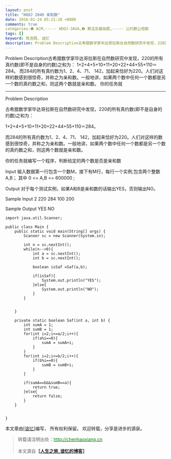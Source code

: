 ```yaml
---
layout: post
title: "HDOJ 2040 亲和数"
date: 2016-01-24 05:21:18 +0800
comments: true
categories:❶ ACM,----- HDOJ-JAVA,❺ 算法及基础题,----- 公约数公倍数
tags: []
keyword: 陈浩翔, 谙忆
description: Problem Description古希腊数学家毕达哥拉斯在自然数研究中发现，220的所有真约数(即不是自身的约数)之和为： 1+2+4+5+10+11+20+22+44+55+110＝284。 而284的所有真约数为1、2、4、71、 142，加起来恰好为220。人们对这样的数感到很惊奇，并称之为亲和数。一般地讲，如果两个数中任何一个数都是另一个数的真约数之和，则这两个数就是亲和数。 你的任务就 
---
```



Problem Description古希腊数学家毕达哥拉斯在自然数研究中发现，220的所有真约数(即不是自身的约数)之和为： 1+2+4+5+10+11+20+22+44+55+110＝284。 而284的所有真约数为1、2、4、71、 142，加起来恰好为220。人们对这样的数感到很惊奇，并称之为亲和数。一般地讲，如果两个数中任何一个数都是另一个数的真约数之和，则这两个数就是亲和数。 你的任务就
<!-- more -->
----------

Problem Description

古希腊数学家毕达哥拉斯在自然数研究中发现，220的所有真约数(即不是自身的约数)之和为： 

1+2+4+5+10+11+20+22+44+55+110＝284。 

而284的所有真约数为1、2、4、71、 142，加起来恰好为220。人们对这样的数感到很惊奇，并称之为亲和数。一般地讲，如果两个数中任何一个数都是另一个数的真约数之和，则这两个数就是亲和数。 

你的任务就编写一个程序，判断给定的两个数是否是亲和数
 

Input
输入数据第一行包含一个数M，接下有M行，每行一个实例,包含两个整数A,B； 其中 0 <= A,B <= 600000 ;
 

Output
对于每个测试实例，如果A和B是亲和数的话输出YES，否则输出NO。
 

Sample Input
2
220 284
100 200
 

Sample Output
YES
NO


```
import java.util.Scanner;

public class Main {
    public static void main(String[] args) {
        Scanner sc = new Scanner(System.in);
        
        int n = sc.nextInt();
        while(n-->0){
            int a = sc.nextInt();
            int b = sc.nextInt();
            
            boolean isSaf =Saf(a,b);
            
            if(isSaf){
                System.out.println("YES");
            }else{
                System.out.println("NO");
            }
        }
        
        
    }

    private static boolean Saf(int a, int b) {
        int sumA = 1;
        int sumB = 1;
        for(int i=2;i<=a/2;i++){
            if(a%i==0){
                sumA = sumA+i;
            }
        }
        for(int i=2;i<=b/2;i++){
            if(b%i==0){
                sumB = sumB+i;
            }
        }
        
        if(sumA==b&&sumB==a){
            return true;
        }else{
            return false;
        }
    }


}

```



本文章由<a href="http://chenhaoxiang.cn/">[谙忆]</a>编写， 所有权利保留。 
欢迎转载，分享是进步的源泉。
<blockquote cite='陈浩翔'>
<p background-color='#D3D3D3'>转载请注明出处：<a href='http://chenhaoxiang.cn'><font color="green">http://chenhaoxiang.cn</font></a><br><br>
本文源自<strong>【<a href='http://chenhaoxiang.cn' target='_blank'>人生之旅_谙忆的博客</a>】</strong></p>
</blockquote>

